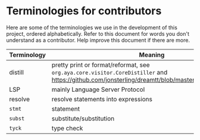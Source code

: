 # Terminologies for contributors

Here are some of the terminologies we use in the development of this project, ordered alphabetically. Refer to this document for words you don't understand as a contributor. Help improve this document if there are more.

Terminology | Meaning
--- | ---
distill | pretty print or format/reformat, see `org.aya.core.visitor.CoreDistiller` and https://github.com/jonsterling/dreamtt/blob/master/frontend/Distiller.ml
LSP | mainly Language Server Protocol
resolve | resolve statements into expressions
`stmt` | statement
`subst` | substitute/substitution
`tyck` | type check
